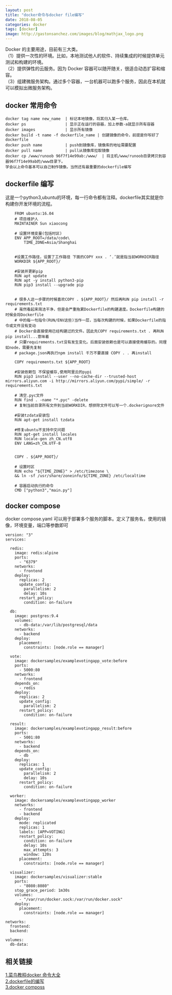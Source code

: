 ```yaml
---
layout: post
title: "docker命令与docker file编写"
date: 2018-08-05
categories: docker
tags: [docker]
image: http://gastonsanchez.com/images/blog/mathjax_logo.png
---
```

Docker 的主要用途，目前有三大类。  
（1）提供一次性的环境。比如，本地测试他人的软件、持续集成的时候提供单元测试和构建的环境。  
（2）提供弹性的云服务。因为 Docker 容器可以随开随关，很适合动态扩容和缩容。  
（3）组建微服务架构。通过多个容器，一台机器可以跑多个服务，因此在本机就可以模拟出微服务架构。  
 

<!-- more -->
## docker 常用命令
    docker tag name new_name  | 标记本地镜像，将其归入某一仓库。
    docker ps                 | 显示正在运行的容器，加上参数-a就显示所有容器
    docker images             | 显示所有镜像
    docker build -t name -f dockerfile_name | 创建镜像的命令，前提是你写好了dockerfile
    docker push name          | push到镜像库，镜像库的地址需要配置
    docker pull name          | pull从镜像库拉取镜像
    docker cp /www/runoob 96f7f14e99ab:/www/  | 将主机/www/runoob目录拷贝到容器96f7f14e99ab的/www目录下。
    学会以上命令基本可以自己制作镜像。当然还有最重要的dockerfile编写
    
## dockerfile 编写
这是一个python3,ubuntu的环境，每一行命令都有注释。dockerfile其实就是你构建你开发环境的流程。
~~~
    FROM ubuntu:16.04
    # 项目维护人
    MAINTAINER Sun xiaocong
    
    # 设置环境变量(包括时区)
    ENV APP_ROOT=/data/code\
        TIME_ZONE=Asia/Shanghai
    
    
    #设置工作路径，设置了工作路径 下面的COPY xxx . ‘.’就是指当前WORKDIR路径
    WORKDIR ${APP_ROOT}/
    
    #安装并更新pip
    RUN apt update
    RUN apt -y install python3-pip
    RUN pip3 install --upgrade pip
    
    
    # 很多人这一步骤的时候喜欢COPY . ${APP_ROOT}/ 然后再RUN pip install -r requirements.txt
    # 虽然看起来简洁干净，但是会严重拖累Dockerfile的构建速度。Dockerfile构建的时候会将Dockerfile
    # 中的每一句指令(RUN/ENV这些)当作一层，当每次构建的时候，如果Dockerfile的指令或文件没有变动
    # Docker会直接使用已经构建过的文件。因此先COPY requirements.txt . 再RUN pip install...意味着
    # 只要requirements.txt没有发生变化。后面安装依赖也是可以直接使用缓存的。同理如node，需要先复制
    # package.json再执行npm install 千万不要直接 COPY . . 再install
    
    COPY requirements.txt ${APP_ROOT}
    
    #安装依赖包 不保留缓存,使用阿里云的pypi
    RUN pip3 install --user --no-cache-dir --trusted-host mirrors.aliyun.com -i http://mirrors.aliyun.com/pypi/simple/ -r requirements.txt
    
    # 清空.pyc文件
    RUN find . -name "*.pyc" -delete
    # 复制当前目录所有文件到当前WORKDIR，想排除文件可以写一个.dockerignore文件
    
    #安装tzdata安装包
    RUN apt-get install tzdata
    
    #修复ubuntu不支持中文问题
    RUN apt-get install locales
    RUN locale-gen zh_CN.utf8
    ENV LANG=zh_CN.UTF-8
    
    
    COPY . ${APP_ROOT}/
    
    # 设置时区
    RUN echo "${TIME_ZONE}" > /etc/timezone \
    && ln -sf /usr/share/zoneinfo/${TIME_ZONE} /etc/localtime
    
    # 容器启动执行的命令
    CMD ["python3","main.py"]
~~~

## docker compose 
docker compose.yaml 可以用于部署多个服务的脚本。定义了服务名，使用的镜像，环境变量，端口等参数即可
~~~
version: "3"
services:

  redis:
    image: redis:alpine
    ports:
      - "6379"
    networks:
      - frontend
    deploy:
      replicas: 2
      update_config:
        parallelism: 2
        delay: 10s
      restart_policy:
        condition: on-failure

  db:
    image: postgres:9.4
    volumes:
      - db-data:/var/lib/postgresql/data
    networks:
      - backend
    deploy:
      placement:
        constraints: [node.role == manager]

  vote:
    image: dockersamples/examplevotingapp_vote:before
    ports:
      - 5000:80
    networks:
      - frontend
    depends_on:
      - redis
    deploy:
      replicas: 2
      update_config:
        parallelism: 2
      restart_policy:
        condition: on-failure

  result:
    image: dockersamples/examplevotingapp_result:before
    ports:
      - 5001:80
    networks:
      - backend
    depends_on:
      - db
    deploy:
      replicas: 1
      update_config:
        parallelism: 2
        delay: 10s
      restart_policy:
        condition: on-failure

  worker:
    image: dockersamples/examplevotingapp_worker
    networks:
      - frontend
      - backend
    deploy:
      mode: replicated
      replicas: 1
      labels: [APP=VOTING]
      restart_policy:
        condition: on-failure
        delay: 10s
        max_attempts: 3
        window: 120s
      placement:
        constraints: [node.role == manager]

  visualizer:
    image: dockersamples/visualizer:stable
    ports:
      - "8080:8080"
    stop_grace_period: 1m30s
    volumes:
      - "/var/run/docker.sock:/var/run/docker.sock"
    deploy:
      placement:
        constraints: [node.role == manager]

networks:
  frontend:
  backend:

volumes:
  db-data:
~~~
    
## 相关链接
[1.菜鸟教程docker 命令大全](http://www.runoob.com/docker/docker-run-command.html)  
[2.dockerfile的编写](https://yeasy.gitbooks.io/docker_practice/image/build.html)  
[3.docker composs](https://blog.csdn.net/qq_36148847/article/details/79427878)